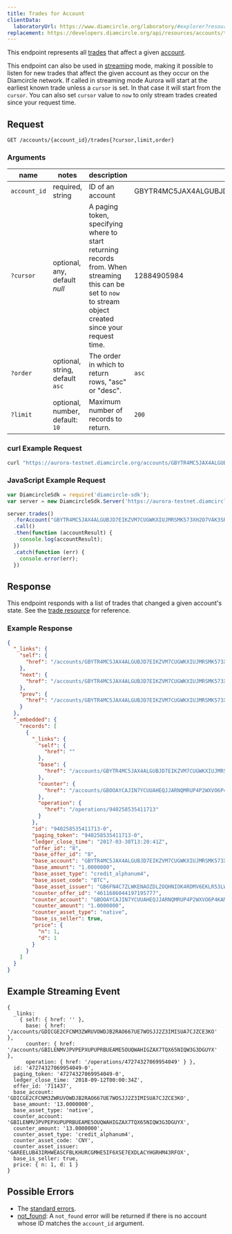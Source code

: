 ```yaml
---
title: Trades for Account
clientData:
  laboratoryUrl: https://www.diamcircle.org/laboratory/#explorer?resource=trades&endpoint=for_account
replacement: https://developers.diamcircle.org/api/resources/accounts/trades/
---
```


This endpoint represents all [trades](../resources/trade.md) that affect a given [account](../resources/account.md).

This endpoint can also be used in [streaming](../streaming.md) mode, making it possible to listen for new trades that affect the given account as they occur on the Diamcircle network.
If called in streaming mode Aurora will start at the earliest known trade unless a `cursor` is set. In that case it will start from the `cursor`. You can also set `cursor` value to `now` to only stream trades created since your request time.

## Request

```
GET /accounts/{account_id}/trades{?cursor,limit,order}
```

### Arguments

| name | notes | description | example |
| ---- | ----- | ----------- | ------- |
| `account_id` | required, string | ID of an account | GBYTR4MC5JAX4ALGUBJD7EIKZVM7CUGWKXIUJMRSMK573XH2O7VAK3SR |
| `?cursor` | optional, any, default _null_ | A paging token, specifying where to start returning records from. When streaming this can be set to `now` to stream object created since your request time. | 12884905984 |
| `?order`  | optional, string, default `asc` | The order in which to return rows, "asc" or "desc". | `asc` |
| `?limit`  | optional, number, default: `10` | Maximum number of records to return. | `200` |

### curl Example Request

```sh
curl "https://aurora-testnet.diamcircle.org/accounts/GBYTR4MC5JAX4ALGUBJD7EIKZVM7CUGWKXIUJMRSMK573XH2O7VAK3SR/trades?limit=1"
```

### JavaScript Example Request

```javascript
var DiamcircleSdk = require('diamcircle-sdk');
var server = new DiamcircleSdk.Server('https://aurora-testnet.diamcircle.org');

server.trades()
  .forAccount("GBYTR4MC5JAX4ALGUBJD7EIKZVM7CUGWKXIUJMRSMK573XH2O7VAK3SR")
  .call()
  .then(function (accountResult) {
    console.log(accountResult);
  })
  .catch(function (err) {
    console.error(err);
  })
```


## Response

This endpoint responds with a list of trades that changed a given account's state. See the [trade resource](../resources/trade.md) for reference.

### Example Response
```json
{
  "_links": {
    "self": {
      "href": "/accounts/GBYTR4MC5JAX4ALGUBJD7EIKZVM7CUGWKXIUJMRSMK573XH2O7VAK3SR/trades?cursor=\u0026limit=1\u0026order=asc"
    },
    "next": {
      "href": "/accounts/GBYTR4MC5JAX4ALGUBJD7EIKZVM7CUGWKXIUJMRSMK573XH2O7VAK3SR/trades?cursor=940258535411713-0\u0026limit=1\u0026order=asc"
    },
    "prev": {
      "href": "/accounts/GBYTR4MC5JAX4ALGUBJD7EIKZVM7CUGWKXIUJMRSMK573XH2O7VAK3SR/trades?cursor=940258535411713-0\u0026limit=1\u0026order=desc"
    }
  },
  "_embedded": {
    "records": [
      {
        "_links": {
          "self": {
            "href": ""
          },
          "base": {
            "href": "/accounts/GBYTR4MC5JAX4ALGUBJD7EIKZVM7CUGWKXIUJMRSMK573XH2O7VAK3SR"
          },
          "counter": {
            "href": "/accounts/GBOOAYCAJIN7YCUUAHEQJJARNQMRUP4P2WXVO6P4KAMAB27NGA3CYTZU"
          },
          "operation": {
            "href": "/operations/940258535411713"
          }
        },
        "id": "940258535411713-0",
        "paging_token": "940258535411713-0",
        "ledger_close_time": "2017-03-30T13:20:41Z",
        "offer_id": "8",
        "base_offer_id": "8",
        "base_account": "GBYTR4MC5JAX4ALGUBJD7EIKZVM7CUGWKXIUJMRSMK573XH2O7VAK3SR",
        "base_amount": "1.0000000",
        "base_asset_type": "credit_alphanum4",
        "base_asset_code": "BTC",
        "base_asset_issuer": "GB6FN4C7ZLWKENAOZDLZOQHNIOK4RDMV6EKLR53LWCHEBR6LVXOEKDZH",
        "counter_offer_id": "4611686044197195777",
        "counter_account": "GBOOAYCAJIN7YCUUAHEQJJARNQMRUP4P2WXVO6P4KAMAB27NGA3CYTZU",
        "counter_amount": "1.0000000",
        "counter_asset_type": "native",
        "base_is_seller": true,
        "price": {
          "n": 1,
          "d": 1
        }
      }
    ]
  }
}
```

## Example Streaming Event
```
{ 
  _links: 
    { self: { href: '' },
      base: { href: '/accounts/GDICGE2CFCNM3ZWRUVOWDJB2RAO667UE7WOSJJ2Z3IMISUA7CJZCE3KO' },
      counter: { href: '/accounts/GBILENMVJPVPEPXUPUPRBUEAME5OUQWAHIGZAX7TQX65NIQW3G3DGUYX' },
      operation: { href: '/operations/47274327069954049' } },
  id: '47274327069954049-0',
  paging_token: '47274327069954049-0',
  ledger_close_time: '2018-09-12T00:00:34Z',
  offer_id: '711437',
  base_account: 'GDICGE2CFCNM3ZWRUVOWDJB2RAO667UE7WOSJJ2Z3IMISUA7CJZCE3KO',
  base_amount: '13.0000000',
  base_asset_type: 'native',
  counter_account: 'GBILENMVJPVPEPXUPUPRBUEAME5OUQWAHIGZAX7TQX65NIQW3G3DGUYX',
  counter_amount: '13.0000000',
  counter_asset_type: 'credit_alphanum4',
  counter_asset_code: 'CNY',
  counter_asset_issuer: 'GAREELUB43IRHWEASCFBLKHURCGMHE5IF6XSE7EXDLACYHGRHM43RFOX',
  base_is_seller: true,
  price: { n: 1, d: 1 } 
}
```

## Possible Errors

- The [standard errors](../errors.md#Standard-Errors).
- [not_found](../errors/not-found.md): A `not_found` error will be returned if there is no account whose ID matches the `account_id` argument.
